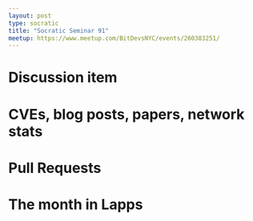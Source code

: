 ```yaml
---
layout: post
type: socratic
title: "Socratic Seminar 91"
meetup: https://www.meetup.com/BitDevsNYC/events/260383251/
---
```


# Discussion item

# CVEs, blog posts, papers, network stats

# Pull Requests

# The month in Lapps
